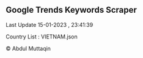 

## Google Trends Keywords Scraper 
 
Last Update 15-01-2023 , 23:41:39

Country List :
VIETNAM.json



© Abdul Muttaqin 
